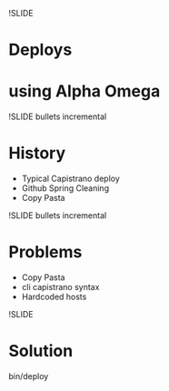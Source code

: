 !SLIDE 
# Deploys
# using Alpha Omega

!SLIDE bullets incremental
# History #

* Typical Capistrano deploy
* Github Spring Cleaning
* Copy Pasta

!SLIDE bullets incremental
# Problems #

* Copy Pasta
* cli capistrano syntax
* Hardcoded hosts

!SLIDE
# Solution #

bin/deploy
